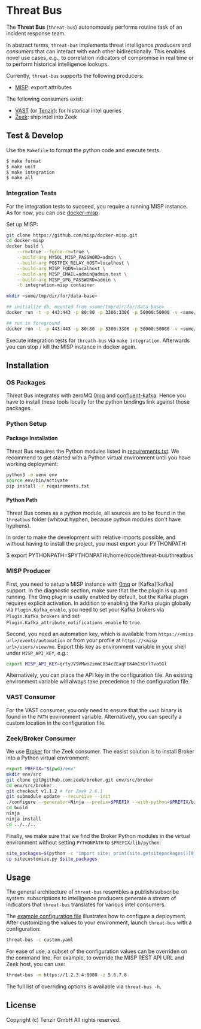 # Threat Bus

The **Threat Bus** (`threat-bus`) autonomously performs routine task of an
incident response team.

In abstract terms, `threat-bus` implements threat intelligence *producers* and
*consumers* that can interact with each other bidirectionally. This enables
novel use cases, e.g., to correlation indicators of compromise in real time or
to perform historical intelligence lookups.

Currently, `threat-bus` supports the following producers:

- [MISP][misp]: export attributes

The following consumers exist:

- [VAST][vast] (or [Tenzir][tenzir]): for historical intel queries
- [Zeek][zeek]: ship intel into Zeek

## Test & Develop

Use the `Makefile` to format the python code and execute tests.

```sh
$ make format
$ make unit
$ make integration
$ make all
```

### Integration Tests

For the integration tests to succeed, you require a running MISP instance. As
for now, you can use [docker-misp](https://github.com/misp/docker-misp).

Set up MISP:

```sh
git clone https://github.com/misp/docker-misp.git
cd docker-misp
docker build \
    --rm=true --force-rm=true \
    --build-arg MYSQL_MISP_PASSWORD=admin \
    --build-arg POSTFIX_RELAY_HOST=localhost \
    --build-arg MISP_FQDN=localhost \
    --build-arg MISP_EMAIL=admin@admin.test \
    --build-arg MISP_GPG_PASSWORD=admin \
    -t integration-misp container

mkdir <some/tmp/dir/for/data-base>

## initialize db, mounted from <some/tmp/dir/for/data-base>
docker run -t -p 443:443 -p 80:80 -p 3306:3306 -p 50000:50000 -v <some/tmp/dir/for/data-base>:/var/lib/mysql integration-misp:latest /init-db

## run in foreground
docker run -t -p 443:443 -p 80:80 -p 3306:3306 -p 50000:50000 -v <some/tmp/dir/for/data-base>:/var/lib/mysql integration-misp:latest
```

Execute integration tests for `threath-bus` via `make integration`. Afterwards
you can stop / kill the MISP instance in docker again.

## Installation

### OS Packages

Threat Bus integrates with zeroMQ [0mq](https://zeromq.org/) and
[confluent-kafka](https://www.confluent.io/). Hence you have to install these
tools locally for the python bindings link against those packages.

### Python Setup

#### Package Installation

Threat Bus requires the Python modules listed in
[requirements.txt](requirements.txt). We recommend to get started with a Python
virtual environment until you have working deployment:

```sh
python3 -m venv env
source env/bin/activate
pip install -r requirements.txt
```

#### Python Path

Threat Bus comes as a python module, all sources are to be found in the
`threatbus` folder (whitout hyphen, because python modules don't have hyphens).

In order to make the development with relative imports possible, and without
having to install the project, you must export your PYTHONPATH:

  $ export PYTHONPATH=$PYTHONPATH:/home/<you>/code/threat-bus/threatbus

### MISP Producer

First, you need to setup a MISP instance with [0mq][misp-zmq-config] or
[Kafka][kafka] support. In the diagnostic section, make sure that the the
plugin is up and running. The 0mq plugin is usally enabled by default, but the
Kafka plugin requires explicit activation. In addition to enabling the Kafka
plugin globally via `Plugin.Kafka_enable`, you need to set your Kafka brokers
via `Plugin.Kafka_brokers` and set
`Plugin.Kafka_attribute_notifications_enable` to `true`.

Second, you need an automation key, which is available from
`https://<misp url>/events/automation` or from your profile at
`https://<misp url>/users/view/me`. Export this key as environment variable in
your shell under `MISP_API_KEY`, e.g.:

```sh
export MISP_API_KEY=qrtyJV9VMwo2immC8S4cZEaqFEK4m13UrlTvoSGl
```

Alternatively, you can place the API key in the configuration file. An existing
environment variable will always take precedence to the configuration file.

### VAST Consumer

For the VAST consumer, you only need to ensure that the `vast` binary is found
in the `PATH` environment variable. Alternatively, you can specify a custom
location in the configuration file.

### Zeek/Broker Consumer

We use [Broker][broker] for the Zeek consumer. The easist solution is to
install Broker into a Python virtual environment:

```sh
export PREFIX="$(pwd)/env"
mkdir env/src
git clone git@github.com:zeek/broker.git env/src/broker
cd env/src/broker
git checkout v1.1.2 # for Zeek 2.6.1
git submodule update --recursive --init
./configure --generator=Ninja --prefix=$PREFIX --with-python=$PREFIX/bin/python
cd build
ninja
ninja install
cd ../../..
```

Finally, we make sure that we find the Broker Python modules in the virtual
environment without setting `PYTHONPATH` to `$PREFIX/lib/python`:

```sh
site_packages=$(python -c "import site; print(site.getsitepackages()[0])")
cp sitecustomize.py $site_packages
```

## Usage

The general architecture of `threat-bus` resembles a publish/subscribe system:
subscriptions to intelligence producers generate a stream of indicators that
`threat-bus` translates for various intel consumers.

The [example configuration file](config.yaml) illustrates how to configure a
deployment. After customizing the values to your environment, launch `threat-bus`
with a configuration:

```sh
threat-bus -c custom.yaml
```

For ease of use, a subset of the configuration values can be overriden on the
command line. For example, to override the MISP REST API URL and Zeek host, you
can use:

```sh
threat-bus -m https://1.2.3.4:8080 -z 5.6.7.8
```

The full list of overriding options is available via `threat-bus -h`.

## License

Copyright (c) Tenzir GmbH
All rights reserved.

[misp]: https://github.com/misp/misp
[vast]: https://github.com/vast-io/vast
[broker]: https://github.com/zeek/broker
[tenzir]: https://docs.tenzir.com
[zeek]: https://www.zeek.org
[misp-zmq-config]: https://github.com/MISP/misp-book/tree/master/misp-zmq#misp-zeromq-configuration
